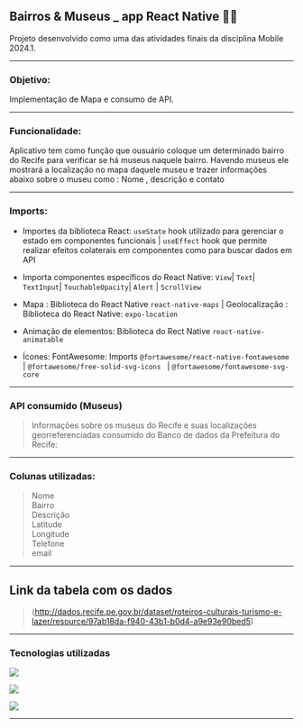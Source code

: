 ## Bairros & Museus _ app React Native 📃🤓

Projeto desenvolvido como uma das atividades finais da disciplina Mobile 2024.1. 
_________

### Objetivo:

Implementação de Mapa e consumo de API. 
__________
### Funcionalidade:
Aplicativo tem como função que ousuário coloque um determinado bairro do Recife para verificar se há museus naquele bairro. Havendo museus ele mostrará a localização no mapa daquele museu e trazer informações abaixo sobre o museu como : Nome , descrição e contato
_______________
### Imports:
* Importes da biblioteca React: `useState` hook utilizado para gerenciar o estado em componentes funcionais | `useEffect` hook que permite realizar efeitos colaterais em componentes como para buscar dados em API

* Importa componentes específicos do React Native: `View`| `Text`| `TextInput`| `TouchableOpacity`| `Alert` | `ScrollView`

* Mapa : Biblioteca do React Native `react-native-maps` |  Geolocalização : Biblioteca do React Native: `expo-location`

* Animação de elementos: Biblioteca do Rect Native `react-native-animatable`

* Ícones: FontAwesome: Imports `@fortawesome/react-native-fontawesome` |  `@fortawesome/free-solid-svg-icons ` | `@fortawesome/fontawesome-svg-core`

________________
### API consumido (Museus)
> Informações sobre os museus do Recife e suas localizações georreferenciadas consumido do Banco de dados da Prefeitura do Recife: 
____________________
### Colunas utilizadas:
> Nome <br>
> Bairro <br>
> Descrição  <br>
> Latitude  <br>
> Longitude  <br>
> Telefone  <br>
> email
___________
## Link da tabela com os dados 
> (http://dados.recife.pe.gov.br/dataset/roteiros-culturais-turismo-e-lazer/resource/97ab18da-f940-43b1-b0d4-a9e93e90bed5)



__________________
### Tecnologias utilizadas

<img src= 'https://img.shields.io/badge/react_native-%2320232a.svg?style=for-the-badge&logo=react&logoColor=%2361DAFB'> <br>

<img src=  'https://img.shields.io/badge/expo-1C1E24?style=for-the-badge&logo=expo&logoColor=#D04A37'><br>

<img src= 'https://img.shields.io/badge/Visual%20Studio%20Code-0078d7.svg?style=for-the-badge&logo=visual-studio-code&logoColor=white'>

_________________


